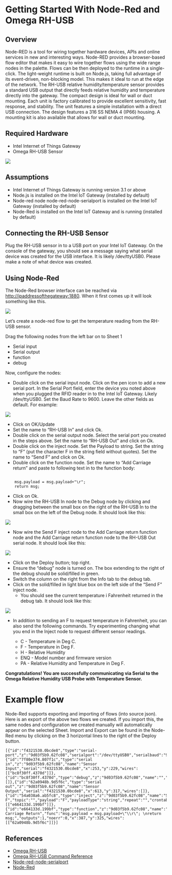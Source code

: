 # Getting Started With Node-Red and Omega RH-USB #
<cr>

## Overview ##
Node-RED is a tool for wiring together hardware devices, APIs and online services in new and interesting ways. Node-RED provides a browser-based flow editor that makes it easy to wire together flows using the wide range nodes in the palette. Flows can be then deployed to the runtime in a single-click. The light-weight runtime is built on Node.js, taking full advantage of its event-driven, non-blocking model. This makes it ideal to run at the edge of the network. The RH-USB relative humidity/temperature sensor provides a standard USB output that directly feeds
relative humidity and temperature directly into the gateway. The compact design is ideal for wall or duct mounting. Each unit is factory calibrated to provide excellent sensitivity, fast response, and stability. The unit features a simple installation with a direct USB
connection. The design features a 316 SS NEMA 4 (IP66) housing. A mounting kit is also available that allows for wall or duct mounting.

## Required Hardware ##
-   Intel Internet of Things Gateway
-   Omega RH-USB Sensor

![](http://msbreton-iotwb1.fm.intel.com/root/iotg_recipes/raw/master/Getting%20Started%20With%20Node-Red%20and%20Omega%20RH-USB/images/image1.png)

## Assumptions ##
-   Intel Internet of Things Gateway is running version 3.1 or above
-   Node.js is installed on the Intel IoT Gateway (installed by default)
-   Node-red node node-red-node-serialport is installed on the Intel IoT Gateway (installed by default)
-   Node-Red is installed on the Intel IoT Gateway and is running (installed by default)

## Connecting the RH-USB Sensor ##
Plug the RH-USB sensor in to a USB port on your Intel IoT Gateway. On the console of the gateway, you should see a message saying what serial
device was created for the USB interface. It is likely /dev/ttyUSB0.
Please make a note of what device was created.

## Using Node-Red ##
The Node-Red browser interface can be reached via
<http://ipaddressofthegateway:1880>. When it first comes up it will look
something like this.

![](http://msbreton-iotwb1.fm.intel.com/root/iotg_recipes/raw/master/Getting%20Started%20With%20Node-Red%20and%20Omega%20RH-USB/images/image2.png)

Let’s create a node-red flow to get the temperature reading from the RH-USB sensor.

Drag the following nodes from the left bar on to Sheet 1

-   Serial input
-   Serial output
-   function
-   debug

Now, configure the nodes:

-   Double click on the serial input node. Click on the pen icon to add a new serial port. In the Serial Port field, enter the device you noted above when you plugged the RFID reader in to the Intel IoT Gateway. Likely /dev/ttyUSB0. Set the Baud Rate to 9600. Leave the other fields as default. For example:

![](http://msbreton-iotwb1.fm.intel.com/root/iotg_recipes/raw/master/Getting%20Started%20With%20Node-Red%20and%20Omega%20RH-USB/images/image3.png)

-   Click on OK/Update
-   Set the name to “RH-USB In” and click Ok.
-   Double click on the serial output node. Select the serial port you created in the steps above. Set the name to “RH-USB Out” and click on Ok.
-   Double click on the inject node. Set the Payload to string. Set the string to “F” (put the character F in the string field without quotes). Set the name to “Send F” and click on Ok.
-   Double click on the function node. Set the name to “Add Carriage return” and paste to following text in to the function body:

```

    msg.payload = msg.payload+"\r";
    return msg;
```

-   Click on Ok.
-   Now wire the RH-USB In node to the Debug node by clicking and dragging between the small box on the right of the RH-USB In to the small box on the left of the Debug node. It should look like this:

![](http://msbreton-iotwb1.fm.intel.com/root/iotg_recipes/raw/master/Getting%20Started%20With%20Node-Red%20and%20Omega%20RH-USB/images/image4.png)

-   Now wire the Send F inject node to the Add Carriage return function node and the Add Carriage return function node to the RH-USB Out serial node. It should look like this:

![](http://msbreton-iotwb1.fm.intel.com/root/iotg_recipes/raw/master/Getting%20Started%20With%20Node-Red%20and%20Omega%20RH-USB/images/image5.png)

-   Click on the Deploy button; top right.
-   Ensure the “debug” node is turned on. The box extending to the right of the debug should be solid/filled in green.
-   Switch the column on the right from the Info tab to the debug tab.
-   Click on the solid/filled in light blue box on the left side of the “Send F” inject node.
    -   You should see the current temperature i Fahrenheit returned in the debug tab. It should look like this:

![](http://msbreton-iotwb1.fm.intel.com/root/iotg_recipes/raw/master/Getting%20Started%20With%20Node-Red%20and%20Omega%20RH-USB/images/image6.png)

-   In addition to sending an F to request temperature in Fahrenheit, you can also send the following commands. Try experimenting changing what you end in the Inject node to request different sensor readings.

    -   C - Temperature in Deg C.
    -   F - Temperature in Deg F.
    -   H - Relative Humidity
    -   ENQ - Model number and firmware version
    -   PA - Relative Humidity and Temperature in Deg F.

**Congratulations! You are successfully communicating via Serial to the Omega Relative Humidity USB Probe with Temperature Sensor.**

Example flow
============

Node-Red supports exporting and importing of flows (into source json).
Here is an export of the above two flows we created. If you import this,
the same nodes and configuration we created manually will automatically
appear on the selected Sheet. Import and Export can be found in the
Node-Red menu by clicking on the 3 horizontal lines to the right of the
Deploy button.

    [{"id":"f4321530.0bcde8","type":"serial-port","z":"9d03f5b9.62fc08","serialport":"/dev/ttyUSB0","serialbaud":"9600","databits":"8","parity":"none","stopbits":"1","newline":"\\n","bin":"false","out":"char","addchar":false},{"id":"7f80e374.807f1c","type":"serial in","z":"9d03f5b9.62fc08","name":"Sensor Input","serial":"f4321530.0bcde8","x":253,"y":229,"wires":[["bc8f30ff.4370d"]]},{"id":"bc8f30ff.4370d","type":"debug","z":"9d03f5b9.62fc08","name":"","active":true,"console":"false","complete":"true","x":489,"y":246,"wires":[]},{"id":"62a0948b.9d5f6c","type":"serial out","z":"9d03f5b9.62fc08","name":"Sensor Output","serial":"f4321530.0bcde8","x":613,"y":317,"wires":[]},{"id":"54a038a6.ab5fc8","type":"inject","z":"9d03f5b9.62fc08","name":"Send F","topic":"","payload":"F","payloadType":"string","repeat":"","crontab":"","once":false,"x":192,"y":324,"wires":[["e664133d.199bf"]]},{"id":"e664133d.199bf","type":"function","z":"9d03f5b9.62fc08","name":"Add Carriage Return","func":"msg.payload = msg.payload+\"\\r\"; \nreturn msg;","outputs":1,"noerr":0,"x":387,"y":325,"wires":[["62a0948b.9d5f6c"]]}]


## References ##
-   [Omega RH-USB](http://www.omega.com/pptst/RH-USB.html)
-   [Omega RH-USB Command Reference](ftp://ftp.omega.com/public/DASGroup/products/RH-USB/RH_USB%20Command%20Reference.pdf)
-   [Node-red-node-serialport](http://flows.nodered.org/node/node-red-node-serialport)
-   [Node-Red](http://nodered.org/)


